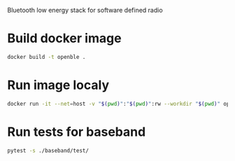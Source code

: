 Bluetooth low energy stack for software defined radio


# Build docker image
```sh
docker build -t openble .
```

# Run image localy
```sh
docker run -it --net=host -v "$(pwd)":"$(pwd)":rw --workdir "$(pwd)" openble bash
```

# Run tests for baseband
```sh
pytest -s ./baseband/test/
```
